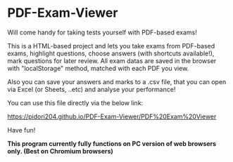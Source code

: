 # PDF-Exam-Viewer
Will come handy for taking tests yourself with PDF-based exams!

This is a HTML-based project and lets you take exams from PDF-based exams, highlight questions, choose answers (with shortcuts available!), mark questions for later review. All exam datas are saved in the browser with "localStorage" method, matched with each PDF you view. 

Also you can save your answers and marks to a .csv file, that you can open via Excel (or Sheets, ..etc) and analyse your performance!

You can use this file directly via the below link:

https://pidori204.github.io/PDF-Exam-Viewer/PDF%20Exam%20Viewer

Have fun!


**This program currently fully functions on PC version of web browsers only. (Best on Chromium browsers)**
